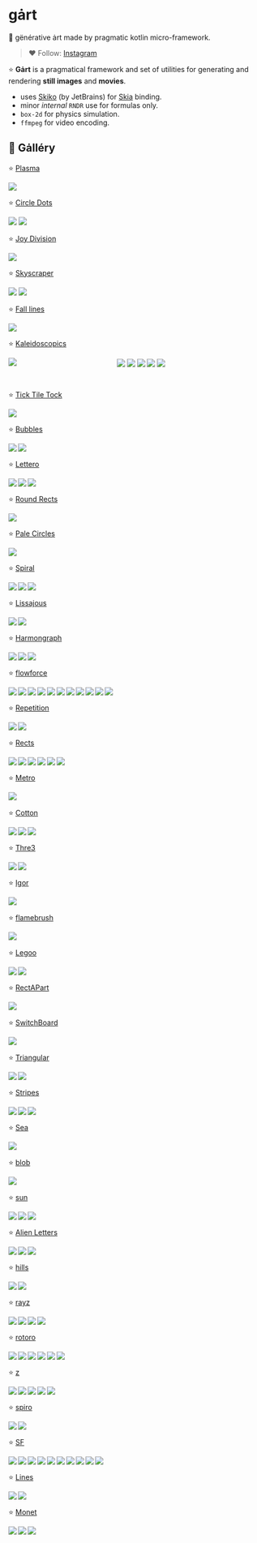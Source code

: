 # gȧrt

🧧 gënérative ȧrt made by pragmatic kotlin micro-framework.

> ❤️ Follow: [Instagram](https://www.instagram.com/gart_173)

⭐️ **Gȧrt** is a pragmatical framework and set of utilities for generating and rendering
**still images** and **movies**.

+ uses [Skiko](https://github.com/JetBrains/skiko) (by JetBrains) for [Skia](https://skia.org) binding.
+ minor _internal_ `RNDR` use for formulas only.
+ `box-2d` for physics simulation.
+ `ffmpeg` for video encoding.


## 🍭 Gȧlléry

⭐️ [Plasma](arts/plasma/README.md)

<img src="arts/plasma/plasma_thumb.png">

⭐️ [Circle Dots](arts/circledots/README.md)

<img src="arts/circledots/circledots_thumb.png">
<img src="arts/circledots/circledots2_thumb.png">

⭐️ [Joy Division](arts/joydiv/README.md)

<img src="arts/joydiv/joydiv_thumb.png">

⭐️ [Skyscraper](arts/skyscraper/README.md)

<img src="arts/skyscraper/skyscraper_thumb.png">
<img src="arts/skyscraper/skyscraper2_thumb.png">

⭐️ [Fall lines](arts/falllines/README.md)

<img src="arts/falllines/falllines_thumb.png">

⭐️ [Kaleidoscopics](arts/kaleiircle/README.md)

<p align="center">
<img src="arts/kaleiircle/kaleiircle_thumb.png" align="left">
<img src="arts/kaleiircle/kaleidoscope_thumb.png" align="center">
<img src="arts/kaleiircle/kaleidoscope2_thumb.png" align="center">
<img src="arts/kaleiircle/kaleidoscope2-1_thumb.png" align="center">
<img src="arts/kaleiircle/kaleidoscope2-2_thumb.png" align="center">
<img src="arts/kaleiircle/kaleidoscope3_thumb.png" align="center">
</p>

<br clear="both">

⭐️ [Tick Tile Tock](arts/ticktiletock/README.md)

<img src="arts/ticktiletock/ticktiletock_thumb.png">

⭐️ [Bubbles](arts/bubbles/README.md)

<p align="center">
<img src="arts/bubbles/Bubbles2_thumb.png" align="left">
<img src="arts/bubbles/BubbleStripe_thumb.png" align="left">
</p>

<br clear="both">

⭐️ [Lettero](arts/lettero/README.md)

<p align="center">
<img src="arts/lettero/LetterO_thumb.png" align="left">
<img src="arts/lettero/LetterO2_thumb.png" align="left">
<img src="arts/lettero/lettero3_thumb.png" align="left">
</p>

<br clear="both">

⭐️ [Round Rects](arts/roundrects/README.md)

<img src="arts/roundrects/roundrects_thumb.png">

⭐️ [Pale Circles](arts/palecircles/README.md)

<img src="arts/palecircles/palecircles_thumb.png">

⭐️ [Spiral](arts/spiral/README.md)

<p align="center">
<img src="arts/spiral/spiral_thumb.png" align="left">
<img src="arts/spiral/spiral2_thumb.png" align="left">
<img src="arts/spiral/spiral3_thumb.png" align="left">
</p>

<br clear="both">

⭐️ [Lissajous](arts/lissajous/README.md)

<p align="center">
<img src="arts/lissajous/lissajous_thumb.png" align="left">
<img src="arts/lissajous/moire_thumb.png" align="left">
</p>

<br clear="both">

⭐️ [Harmongraph](arts/harmongraph/README.md)

<p align="center">
<img src="arts/harmongraph/harmongraph0_thumb.png" align="left">
<img src="arts/harmongraph/harmongraph1_thumb.png" align="left">
<img src="arts/harmongraph/harmongraph2_thumb.png" align="left">
</p>

<br clear="both">

⭐️ [flowforce](arts/flowforce/README.md)

<p align="center">
<img src="arts/flowforce/flowforce1_thumb.png" align="left">
<img src="arts/flowforce/flowforce2_thumb.png" align="left">
<img src="arts/flowforce/flowforce3_thumb.png" align="left">
<img src="arts/flowforce/flowforce4_thumb.png" align="left">
<img src="arts/flowforce/Eclipse_thumb.png" align="left">
<img src="arts/flowforce/Spring_thumb.png" align="left">
<img src="arts/flowforce/Eclectic_thumb.png" align="left">
<img src="arts/flowforce/emergence_thumb.png" align="left">
<img src="arts/flowforce/Eclectic2_thumb.png" align="left">
<img src="arts/flowforce/interruption_thumb.png" align="left">
<img src="arts/flowforce/circlex_thumb.png" align="left">
</p>

<br clear="both">

⭐️ [Repetition](arts/repetition/README.md)

<p align="center">
<img src="arts/repetition/Repetition1_thumb.png" align="left">
<img src="arts/repetition/Repetition2_thumb.png" align="left">
</p>

<br clear="both">

⭐️ [Rects](arts/rects/README.md)

<p align="center">
<img src="arts/rects/rects1_thumb.png" align="left">
<img src="arts/rects/rects2_thumb.png" align="left">
<img src="arts/rects/rects-over_thumb.png" align="left">
<img src="arts/rects/divine-divide_thumb.png" align="left">
<img src="arts/rects/mondrian-01_thumb.png" align="left">
<img src="arts/rects/cells_thumb.png" align="left">
</p>

<br clear="both">

⭐️ [Metro](arts/metro/README.md)

<p align="center">
<img src="arts/metro/metro_thumb.png" align="left">
</p>

<br clear="both">

⭐️ [Cotton](arts/cotton/README.md)

<p align="center">
<img src="arts/cotton/cotton1_thumb.png" align="left">
<img src="arts/cotton/cotton-circles_thumb.png" align="left">
<img src="arts/cotton/cotton-circles2_thumb.png" align="left">
</p>

<br clear="both">

⭐️ [Thre3](arts/thre3/README.md)

<p align="center">
<img src="arts/thre3/surfing_thumb.png" align="left">
<img src="arts/thre3/noisepads_thumb.png" align="left">
</p>

<br clear="both">

⭐️ [Igor](arts/igor/README.md)
<p align="center">
<img src="arts/igor/igor_thumb.png" align="left">
</p>

<br clear="both">

⭐️ [flamebrush](arts/flamebrush/README.md)
<p align="center">
<img src="arts/flamebrush/flamebrush1_thumb.png" align="left">
</p>

<br clear="both">

⭐️ [Legoo](arts/legoo/README.md)
<p align="center">
<img src="arts/legoo/Legoo12_thumb.png" align="left">
<img src="arts/legoo/Legoo2_thumb.png" align="left">
</p>

<br clear="both">

⭐️ [RectAPart](arts/rectapart/README.md)
<p align="center">
<img src="arts/rectapart/rectApart_thumb.png" align="left">
</p>

<br clear="both">

⭐️ [SwitchBoard](arts/switchboard/README.md)
<p align="center">
<img src="arts/switchboard/switchboard_thumb.png" align="left">
</p>

<br clear="both">

⭐️ [Triangular](arts/triangular/README.md)
<p align="center">
<img src="arts/triangular/Triage_thumb.png" align="left">
<img src="arts/triangular/SaharaDiamond_thumb.png" align="left">
</p>

<br clear="both">

⭐️ [Stripes](arts/stripes/README.md)
<p align="center">
<img src="arts/stripes/stripes_thumb.png" align="left">
<img src="arts/stripes/tolerance_thumb.png" align="left">
<img src="arts/stripes/stripes1_thumb.png" align="left">
</p>

<br clear="both">

⭐️ [Sea](arts/sea/README.md)
<p align="center">
<img src="arts/sea/sea_thumb.png" align="left">
</p>

<br clear="both">

⭐️ [blob](arts/blob/README.md)
<p align="center">
<img src="arts/blob/blob_thumb.jpg" align="left">
</p>

<br clear="both">

⭐️ [sun](arts/sun/README.md)
<p align="center">
<img src="arts/sun/echoes2_thumb.png" align="left">
<img src="arts/sun/sunNS1_thumb.png" align="left">
<img src="arts/sun/sunlines_thumb.png" align="left">
</p>

<br clear="both">

⭐️ [Alien Letters](arts/alien/README.md)
<p align="center">
<img src="arts/alien/alien-letters-v1_thumb.png" align="left">
<img src="arts/alien/alien-letters-v2_thumb.png" align="left">
<img src="arts/alien/alien-letters-v3_thumb.png" align="left">
</p>

<br clear="both">

⭐️ [hills](arts/hills/README.md)
<p align="center">
<img src="arts/hills/february_thumb.png" align="left">
<img src="arts/hills/hills_thumb.png" align="left">
</p>

<br clear="both">

⭐️ [rayz](arts/rayz/README.md)
<p align="center">
<img src="arts/rayz/rayz2-1_thumb.png" align="left">
<img src="arts/rayz/rayz2-2_thumb.png" align="left">
<img src="arts/rayz/rayz2-3_thumb.png" align="left">
<img src="arts/rayz/rayz_thumb.png" align="left">
</p>

<br clear="both">

⭐️ [rotoro](arts/rotoro/README.md)
<p align="center">
<img src="arts/rotoro/rotoro1_thumb.png" align="left">
<img src="arts/rotoro/rotoro2_thumb.png" align="left">
<img src="arts/rotoro/rotoro3_thumb.png" align="left">
<img src="arts/rotoro/rotoro2-0_thumb.png" align="left">
<img src="arts/rotoro/rotoro2-1_thumb.png" align="left">
<img src="arts/rotoro/rotoro2-2_thumb.png" align="left">
</p>

<br clear="both">

⭐️ [z](arts/z/README.md)
<p align="center">
<img src="arts/z/z1_thumb.png" align="left">
<img src="arts/z/z2_thumb.png" align="left">
<img src="arts/z/z3_thumb.png" align="left">
<img src="arts/z/z4_thumb.png" align="left">
<img src="arts/z/z5_thumb.png" align="left">
</p>

<br clear="both">

⭐️ [spiro](arts/spirograph/README.md)

<p align="center">
<img src="arts/spirograph/spirograph1_thumb.png" align="left">
<img src="arts/spirograph/spirograph2_thumb.png" align="left">
</p>

<br clear="both">

⭐️ [SF](arts/sf/README.md)

<p align="center">
<img src="arts/sf/sf1_thumb.png" align="left">
<img src="arts/sf/sf2_thumb.png" align="left">
<img src="arts/sf/sf3_thumb.png" align="left">
<img src="arts/sf/sf4_thumb.png" align="left">
<img src="arts/sf/sf5_thumb.png" align="left">
<img src="arts/sf/sf6_thumb.png" align="left">
<img src="arts/sf/sf7_thumb.png" align="left">
<img src="arts/sf/sf8_thumb.png" align="left">
<img src="arts/sf/sf9_thumb.png" align="left">
<img src="arts/sf/sf10_thumb.png" align="left">
</p>

<br clear="both">

⭐️ [Lines](arts/lines/README.md)

<p align="center">
<img src="arts/lines/citymap_thumb.png" align="left">
<img src="arts/lines/triangles_thumb.png" align="left">
</p>

<br clear="both">

⭐️ [Monet](arts/monet/README.md)

<p align="center">
<img src="arts/monet/monet1-0_thumb.png" align="left">
<img src="arts/monet/monet1_thumb.png" align="left">
<img src="arts/monet/monet2_thumb.png" align="left">
</p>

